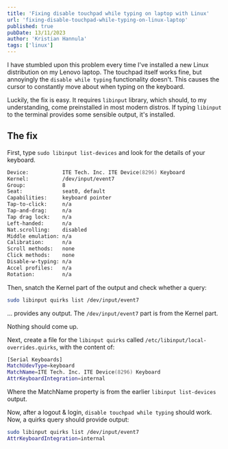 ```yaml
---
title: 'Fixing disable touchpad while typing on laptop with Linux'
url: 'fixing-disable-touchpad-while-typing-on-linux-laptop'
published: true
pubDate: 13/11/2023
author: 'Kristian Hannula'
tags: ['linux']
---
```


I have stumbled upon this problem every time I've installed a new Linux distribution on my Lenovo laptop. The touchpad itself works fine, but annoyingly the `disable while typing` functionality doesn't. This causes the cursor to constantly move about when typing on the keyboard.

Luckily, the fix is easy. It requires `libinput` library, which should, to my understanding, come preinstalled in most modern distros. If typing `libinput` to the terminal provides some sensible output, it's installed.

## The fix

First, type `sudo libinput list-devices` and look for the details of your keyboard.

```zsh
Device:           ITE Tech. Inc. ITE Device(8296) Keyboard
Kernel:           /dev/input/event7
Group:            8
Seat:             seat0, default
Capabilities:     keyboard pointer
Tap-to-click:     n/a
Tap-and-drag:     n/a
Tap drag lock:    n/a
Left-handed:      n/a
Nat.scrolling:    disabled
Middle emulation: n/a
Calibration:      n/a
Scroll methods:   none
Click methods:    none
Disable-w-typing: n/a
Accel profiles:   n/a
Rotation:         n/a
```

Then, snatch the Kernel part of the output and check whether a query:

```zsh
sudo libinput quirks list /dev/input/event7
```

... provides any output. The `/dev/input/event7` part is from the Kernel part.

Nothing should come up.

Next, create a file for the `libinput quirks` called `/etc/libinput/local-overrides.quirks`, with the content of:

```zsh
[Serial Keyboards]
MatchUdevType=keyboard
MatchName=ITE Tech. Inc. ITE Device(8296) Keyboard
AttrKeyboardIntegration=internal
```

Where the MatchName property is from the earlier `libinput list-devices` output.

Now, after a logout & login, `disable touchpad while typing` should work. Now, a quirks query should provide output:

```zsh
sudo libinput quirks list /dev/input/event7
AttrKeyboardIntegration=internal
```
